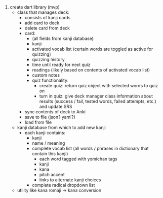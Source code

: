 

1. create dart library (mvp)
   - class that manages deck:
     - consists of kanji cards
     - add card to deck
     - delete card from deck
     - card:
       - (all fields from kanji database)
       - kanji
       - activated vocab list (certain words are toggled as active for quizzing)
       - quizzing history
       - time until ready for next quiz
       - readings (likely based on contents of activated vocab list)
       - custom notes
       - quiz functionality:
         - create quiz: return quiz object with selected words to quiz on
         - turn in quiz: give deck manager class information about results (success / fail, tested words, failed attempts, etc.) and update SRS
     - sync contents of deck to Anki
     - save to file (json? yaml?)
     - load from file
   - kanji database from which to add new kanji
     - each kanji contains:
       - kanji
       - name / meaning
       - complete vocab list (all words / phrases in dictionary that contain this kanji)
         - each word tagged with yomichan tags
         - kanji
         - kana
         - pitch accent
         - links to alternate kanji choices
       - complete radical dropdown list
   - utility like kana romaji -> kana conversion